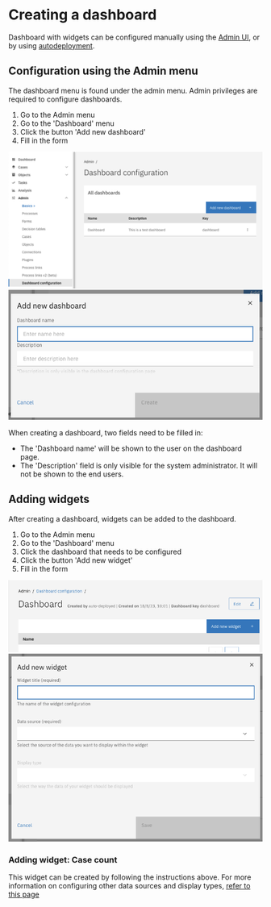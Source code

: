 # Creating a dashboard

Dashboard with widgets can be configured manually using the [Admin UI](#configuration-using-the-admin-menu),
or by using [autodeployment](/using-valtimo/dashboard/auto-deploy).

## Configuration using the Admin menu

The dashboard menu is found under the admin menu. Admin privileges are required to configure dashboards.

1. Go to the Admin menu
2. Go to the 'Dashboard' menu
3. Click the button 'Add new dashboard'
4. Fill in the form

![admin-dashboard-configuration.png](img/admin-dashboard-configuration.png)
![add-new-dashboard.png](img/add-new-dashboard.png)

When creating a dashboard, two fields need to be filled in:

- The 'Dashboard name' will be shown to the user on the dashboard page.
- The 'Description' field is only visible for the system administrator. It will not be shown to the end users.

## Adding widgets

After creating a dashboard, widgets can be added to the dashboard.

1. Go to the Admin menu
2. Go to the 'Dashboard' menu
3. Click the dashboard that needs to be configured
4. Click the button 'Add new widget'
5. Fill in the form

![admin-widget-configuration.png](img/admin-widget-configuration.png)
![add-new-widget.png](img/add-new-widget.png)

### Adding widget: Case count

This widget can be created by following the instructions above. For more information on configuring other data sources
and display types, [refer to this page](/reference/modules/dashboard.md#case-count)
